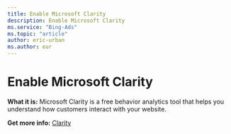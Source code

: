 ```yaml
---
title: Enable Microsoft Clarity
description: Enable Microsoft Clarity
ms.service: "Bing-Ads"
ms.topic: "article"
author: eric-urban
ms.author: eur
---
```


# Enable Microsoft Clarity

**What it is:**          Microsoft Clarity is a free behavior analytics tool that helps you understand how customers interact with your website.

**Get more info:**         [Clarity](https://go.microsoft.com/fwlink?LinkId=2167357)


